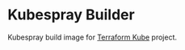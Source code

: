 # Kubespray Builder

Kubespray build image for [Terraform Kube](https://github.com/totr/terraform-kube) project.
